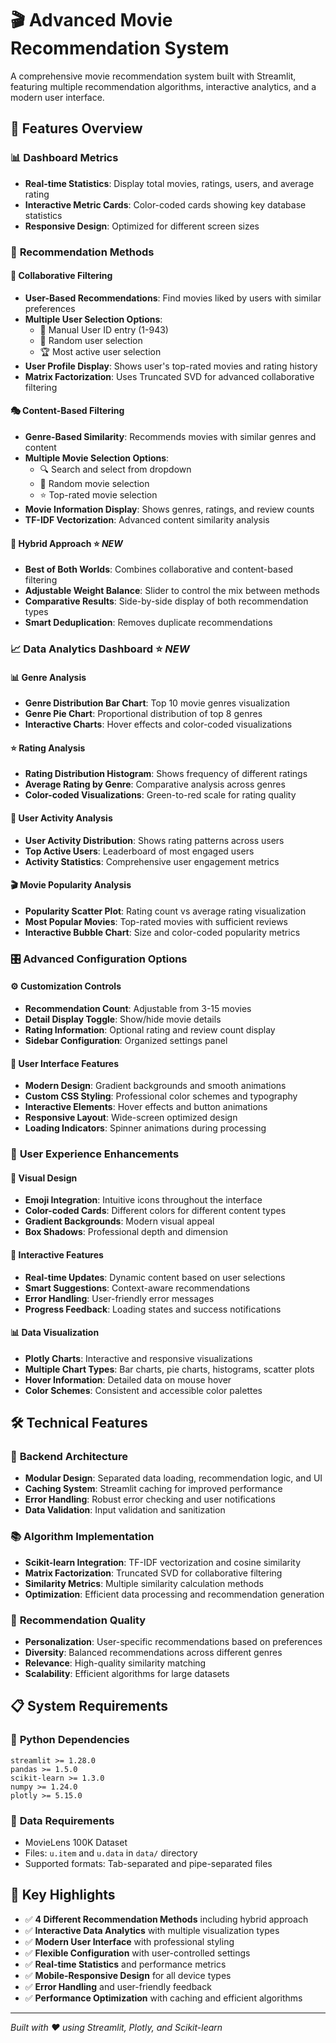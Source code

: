 # 🎬 Advanced Movie Recommendation System

A comprehensive movie recommendation system built with Streamlit, featuring multiple recommendation algorithms, interactive analytics, and a modern user interface.

## 🚀 Features Overview

### 📊 **Dashboard Metrics**
- **Real-time Statistics**: Display total movies, ratings, users, and average rating
- **Interactive Metric Cards**: Color-coded cards showing key database statistics
- **Responsive Design**: Optimized for different screen sizes

### 🎯 **Recommendation Methods**

#### 🤝 **Collaborative Filtering**
- **User-Based Recommendations**: Find movies liked by users with similar preferences
- **Multiple User Selection Options**:
  - 🔢 Manual User ID entry (1-943)
  - 🎲 Random user selection
  - 🏆 Most active user selection
- **User Profile Display**: Shows user's top-rated movies and rating history
- **Matrix Factorization**: Uses Truncated SVD for advanced collaborative filtering

#### 🎭 **Content-Based Filtering**
- **Genre-Based Similarity**: Recommends movies with similar genres and content
- **Multiple Movie Selection Options**:
  - 🔍 Search and select from dropdown
  - 🎲 Random movie selection
  - ⭐ Top-rated movie selection
- **Movie Information Display**: Shows genres, ratings, and review counts
- **TF-IDF Vectorization**: Advanced content similarity analysis

#### 🎲 **Hybrid Approach** ⭐ *NEW*
- **Best of Both Worlds**: Combines collaborative and content-based filtering
- **Adjustable Weight Balance**: Slider to control the mix between methods
- **Comparative Results**: Side-by-side display of both recommendation types
- **Smart Deduplication**: Removes duplicate recommendations

### 📈 **Data Analytics Dashboard** ⭐ *NEW*

#### 📊 **Genre Analysis**
- **Genre Distribution Bar Chart**: Top 10 movie genres visualization
- **Genre Pie Chart**: Proportional distribution of top 8 genres
- **Interactive Charts**: Hover effects and color-coded visualizations

#### ⭐ **Rating Analysis**
- **Rating Distribution Histogram**: Shows frequency of different ratings
- **Average Rating by Genre**: Comparative analysis across genres
- **Color-coded Visualizations**: Green-to-red scale for rating quality

#### 👥 **User Activity Analysis**
- **User Activity Distribution**: Shows rating patterns across users
- **Top Active Users**: Leaderboard of most engaged users
- **Activity Statistics**: Comprehensive user engagement metrics

#### 🎬 **Movie Popularity Analysis**
- **Popularity Scatter Plot**: Rating count vs average rating visualization
- **Most Popular Movies**: Top-rated movies with sufficient reviews
- **Interactive Bubble Chart**: Size and color-coded popularity metrics

### 🎛️ **Advanced Configuration Options**

#### ⚙️ **Customization Controls**
- **Recommendation Count**: Adjustable from 3-15 movies
- **Detail Display Toggle**: Show/hide movie details
- **Rating Information**: Optional rating and review count display
- **Sidebar Configuration**: Organized settings panel

#### 🎨 **User Interface Features**
- **Modern Design**: Gradient backgrounds and smooth animations
- **Custom CSS Styling**: Professional color schemes and typography
- **Interactive Elements**: Hover effects and button animations
- **Responsive Layout**: Wide-screen optimized design
- **Loading Indicators**: Spinner animations during processing

### 📱 **User Experience Enhancements**

#### 🌟 **Visual Design**
- **Emoji Integration**: Intuitive icons throughout the interface
- **Color-coded Cards**: Different colors for different content types
- **Gradient Backgrounds**: Modern visual appeal
- **Box Shadows**: Professional depth and dimension

#### 🔄 **Interactive Features**
- **Real-time Updates**: Dynamic content based on user selections
- **Smart Suggestions**: Context-aware recommendations
- **Error Handling**: User-friendly error messages
- **Progress Feedback**: Loading states and success notifications

#### 📊 **Data Visualization**
- **Plotly Charts**: Interactive and responsive visualizations
- **Multiple Chart Types**: Bar charts, pie charts, histograms, scatter plots
- **Hover Information**: Detailed data on mouse hover
- **Color Schemes**: Consistent and accessible color palettes

## 🛠️ **Technical Features**

### 🔧 **Backend Architecture**
- **Modular Design**: Separated data loading, recommendation logic, and UI
- **Caching System**: Streamlit caching for improved performance
- **Error Handling**: Robust error checking and user notifications
- **Data Validation**: Input validation and sanitization

### 📚 **Algorithm Implementation**
- **Scikit-learn Integration**: TF-IDF vectorization and cosine similarity
- **Matrix Factorization**: Truncated SVD for collaborative filtering
- **Similarity Metrics**: Multiple similarity calculation methods
- **Optimization**: Efficient data processing and recommendation generation

### 🎯 **Recommendation Quality**
- **Personalization**: User-specific recommendations based on preferences
- **Diversity**: Balanced recommendations across different genres
- **Relevance**: High-quality similarity matching
- **Scalability**: Efficient algorithms for large datasets

## 📋 **System Requirements**

### 🐍 **Python Dependencies**
```
streamlit >= 1.28.0
pandas >= 1.5.0
scikit-learn >= 1.3.0
numpy >= 1.24.0
plotly >= 5.15.0
```

### 📁 **Data Requirements**
- MovieLens 100K Dataset
- Files: `u.item` and `u.data` in `data/` directory
- Supported formats: Tab-separated and pipe-separated files

## 🎉 **Key Highlights**

- ✅ **4 Different Recommendation Methods** including hybrid approach
- ✅ **Interactive Data Analytics** with multiple visualization types
- ✅ **Modern User Interface** with professional styling
- ✅ **Flexible Configuration** with user-controlled settings
- ✅ **Real-time Statistics** and performance metrics
- ✅ **Mobile-Responsive Design** for all device types
- ✅ **Error Handling** and user-friendly feedback
- ✅ **Performance Optimization** with caching and efficient algorithms

---

*Built with ❤️ using Streamlit, Plotly, and Scikit-learn*
